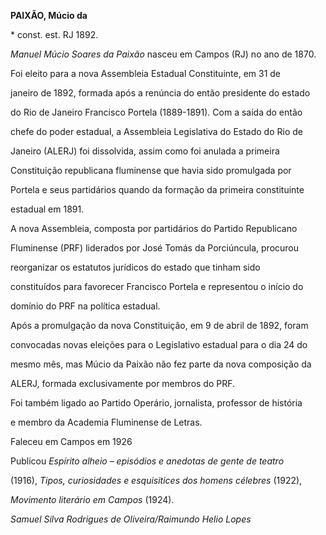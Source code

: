 **PAIXÃO, Múcio da**



\* const. est. RJ 1892.



*Manuel Múcio Soares da Paixão* nasceu em Campos (RJ) no ano de 1870.



Foi eleito para a nova Assembleia Estadual Constituinte, em 31 de

janeiro de 1892, formada após a renúncia do então presidente do estado

do Rio de Janeiro Francisco Portela (1889-1891). Com a saída do então

chefe do poder estadual, a Assembleia Legislativa do Estado do Rio de

Janeiro (ALERJ) foi dissolvida, assim como foi anulada a primeira

Constituição republicana fluminense que havia sido promulgada por

Portela e seus partidários quando da formação da primeira constituinte

estadual em 1891.



A nova Assembleia, composta por partidários do Partido Republicano

Fluminense (PRF) liderados por José Tomás da Porciúncula, procurou

reorganizar os estatutos jurídicos do estado que tinham sido

constituídos para favorecer Francisco Portela e representou o início do

domínio do PRF na política estadual.



Após a promulgação da nova Constituição, em 9 de abril de 1892, foram

convocadas novas eleições para o Legislativo estadual para o dia 24 do

mesmo mês, mas Múcio da Paixão não fez parte da nova composição da

ALERJ, formada exclusivamente por membros do PRF.



Foi também ligado ao Partido Operário, jornalista, professor de história

e membro da Academia Fluminense de Letras.



Faleceu em Campos em 1926



Publicou *Espírito alheio – episódios e anedotas de gente de teatro*

(1916), *Tipos, curiosidades e esquisitices dos homens célebres* (1922),

*Movimento literário em Campos* (1924).



*Samuel Silva Rodrigues de Oliveira/Raimundo Helio Lopes*



